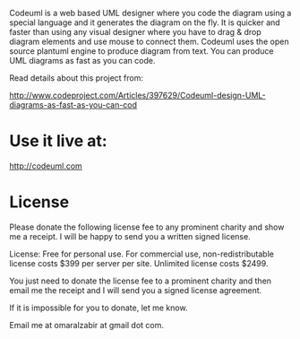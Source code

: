 Codeuml is a web based UML designer where you code the diagram using a special language and it generates the diagram on the fly. It is quicker and faster than using any visual designer where you have to drag & drop diagram elements and use mouse to connect them. Codeuml uses the open source plantuml engine to produce diagram from text. You can produce UML diagrams as fast as you can code.

Read details about this project from:

http://www.codeproject.com/Articles/397629/Codeuml-design-UML-diagrams-as-fast-as-you-can-cod

# Use it live at:

http://codeuml.com

# License
Please donate the following license fee to any prominent charity and show me a receipt. I will be happy to send you a written signed license.

License: Free for personal use. For commercial use, non-redistributable license costs $399 per server per site. Unlimited license costs $2499.

You just need to donate the license fee to a prominent charity and then email me the receipt and I will send you a signed license agreement.

If it is impossible for you to donate, let me know.

Email me at omaralzabir at gmail dot com.
